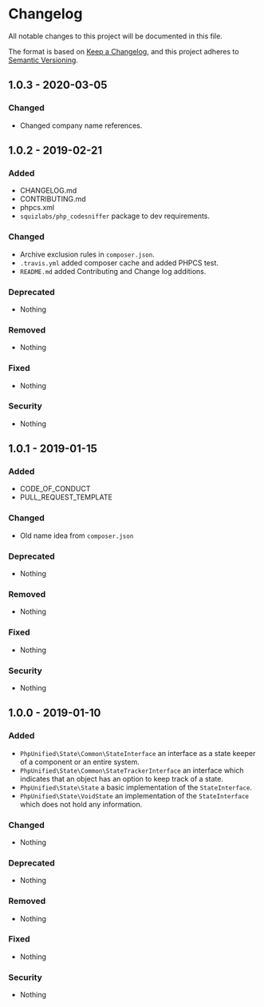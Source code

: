 # Changelog
All notable changes to this project will be documented in this file.

The format is based on [Keep a Changelog](https://keepachangelog.com/en/1.0.0/),
and this project adheres to [Semantic Versioning](https://semver.org/spec/v2.0.0.html).

## 1.0.3 - 2020-03-05
### Changed
- Changed company name references.

## 1.0.2 - 2019-02-21
### Added
- CHANGELOG.md
- CONTRIBUTING.md
- phpcs.xml
- `squizlabs/php_codesniffer` package to dev requirements.

### Changed
- Archive exclusion rules in `composer.json`.
- `.travis.yml` added composer cache and added PHPCS test.
- `README.md` added Contributing and Change log additions.

### Deprecated
- Nothing

### Removed
- Nothing

### Fixed
- Nothing

### Security
- Nothing

## 1.0.1 - 2019-01-15
### Added
- CODE_OF_CONDUCT
- PULL_REQUEST_TEMPLATE

### Changed
- Old name idea from `composer.json`

### Deprecated
- Nothing

### Removed
- Nothing

### Fixed
- Nothing

### Security
- Nothing

## 1.0.0 - 2019-01-10
### Added
- `PhpUnified\State\Common\StateInterface` an interface as a state keeper of a component or an entire system.
- `PhpUnified\State\Common\StateTrackerInterface` an interface which indicates that an object has an option to keep track of a state.
- `PhpUnified\State\State` a basic implementation of the `StateInterface`.
- `PhpUnified\State\VoidState` an implementation of the `StateInterface` which does not hold any information.

### Changed
- Nothing

### Deprecated
- Nothing

### Removed
- Nothing

### Fixed
- Nothing

### Security
- Nothing

[Unreleased]: https://github.com/php-unified/state/compare/1.0.3...HEAD
[1.0.3]: https://github.com/php-unified/state/compare/1.0.2...1.0.3
[1.0.2]: https://github.com/php-unified/state/compare/1.0.1...1.0.2
[1.0.1]: https://github.com/php-unified/state/compare/1.0.0...1.0.1
